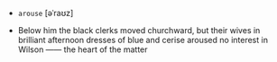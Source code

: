 - `arouse` [əˈraʊz]



-  Below him the black clerks moved churchward, but their wives in brilliant afternoon dresses of blue and cerise aroused no interest in Wilson —— the heart of the matter
